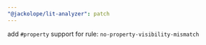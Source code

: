```yaml
---
"@jackolope/lit-analyzer": patch
---
```


add `#property` support for rule: `no-property-visibility-mismatch`

